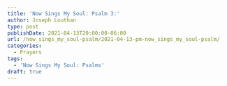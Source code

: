 ```yaml
---
title: 'Now Sings My Soul: Psalm 3:'
author: Joseph Louthan
type: post
publishDate: 2021-04-13T20:00:00-06:00
url: /now_sings_my_soul-psalm/2021-04-13-pm-now_sings_my_soul-psalm/
categories:
  - Prayers
tags:
  - 'Now Sings My Soul: Psalms'
draft: true
---
```

<pre>
<div style="font-variant: small-caps;">

</div>

</pre>
